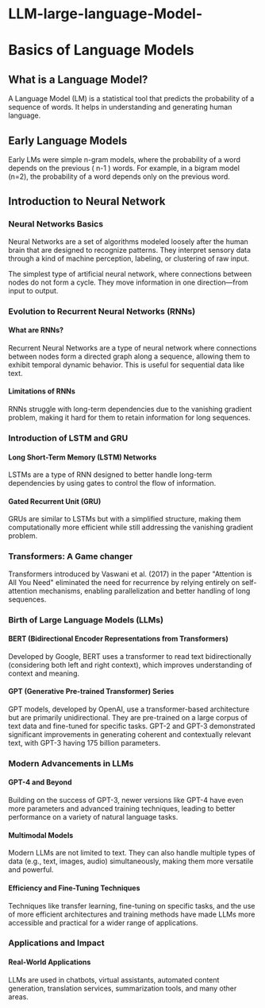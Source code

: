 # LLM-large-language-Model-

# Basics of Language Models

## What is a Language Model?
A Language Model (LM) is a statistical tool that predicts the probability of a sequence of words. It helps in understanding and generating human language.

## Early Language Models
Early LMs were simple n-gram models, where the probability of a word depends on the previous \( n-1 \) words. For example, in a bigram model (n=2), the probability of a word depends only on the previous word.

## Introduction to Neural Network

### Neural Networks Basics
Neural Networks are a set of algorithms modeled loosely after the human brain that are designed to recognize patterns. They interpret sensory data through a kind of machine perception, labeling, or clustering of raw input.

The simplest type of artificial neural network, where connections between nodes do not form a cycle. They move information in one direction—from input to output.

### Evolution to Recurrent Neural Networks (RNNs)

#### What are RNNs?
Recurrent Neural Networks are a type of neural network where connections between nodes form a directed graph along a sequence, allowing them to exhibit temporal dynamic behavior. This is useful for sequential data like text.

#### Limitations of RNNs
RNNs struggle with long-term dependencies due to the vanishing gradient problem, making it hard for them to retain information for long sequences.

### Introduction of LSTM and GRU

#### Long Short-Term Memory (LSTM) Networks
LSTMs are a type of RNN designed to better handle long-term dependencies by using gates to control the flow of information.

#### Gated Recurrent Unit (GRU)
GRUs are similar to LSTMs but with a simplified structure, making them computationally more efficient while still addressing the vanishing gradient problem.

### Transformers: A Game changer
Transformers introduced by Vaswani et al. (2017) in the paper "Attention is All You Need" eliminated the need for recurrence by relying entirely on self-attention mechanisms, enabling parallelization and better handling of long sequences.

### Birth of Large Language Models (LLMs)

#### BERT (Bidirectional Encoder Representations from Transformers)
Developed by Google, BERT uses a transformer to read text bidirectionally (considering both left and right context), which improves understanding of context and meaning.

#### GPT (Generative Pre-trained Transformer) Series
GPT models, developed by OpenAI, use a transformer-based architecture but are primarily unidirectional. They are pre-trained on a large corpus of text data and fine-tuned for specific tasks.
GPT-2 and GPT-3 demonstrated significant improvements in generating coherent and contextually relevant text, with GPT-3 having 175 billion parameters.

### Modern Advancements in LLMs

#### GPT-4 and Beyond
Building on the success of GPT-3, newer versions like GPT-4 have even more parameters and advanced training techniques, leading to better performance on a variety of natural language tasks.

#### Multimodal Models
Modern LLMs are not limited to text. They can also handle multiple types of data (e.g., text, images, audio) simultaneously, making them more versatile and powerful.

#### Efficiency and Fine-Tuning Techniques
Techniques like transfer learning, fine-tuning on specific tasks, and the use of more efficient architectures and training methods have made LLMs more accessible and practical for a wider range of applications.

### Applications and Impact

#### Real-World Applications
LLMs are used in chatbots, virtual assistants, automated content generation, translation services, summarization tools, and many other areas.


